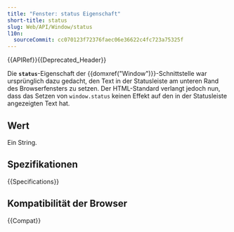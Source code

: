 ```yaml
---
title: "Fenster: status Eigenschaft"
short-title: status
slug: Web/API/Window/status
l10n:
  sourceCommit: cc070123f72376faec06e36622c4fc723a75325f
---
```


{{APIRef}}{{Deprecated_Header}}

Die **`status`**-Eigenschaft der
{{domxref("Window")}}-Schnittstelle war ursprünglich dazu gedacht, den Text in der Statusleiste am unteren Rand des Browserfensters zu setzen. Der HTML-Standard verlangt jedoch nun, dass das Setzen von `window.status` keinen Effekt auf den in der Statusleiste angezeigten Text hat.

## Wert

Ein String.

## Spezifikationen

{{Specifications}}

## Kompatibilität der Browser

{{Compat}}
